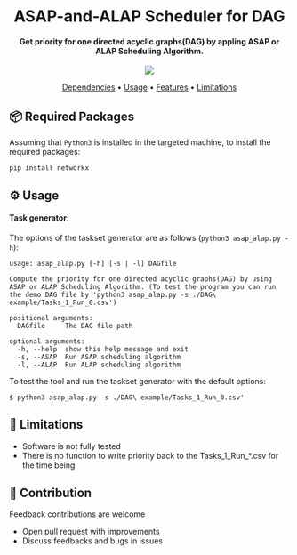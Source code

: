 <h1 align="center">
  ASAP-and-ALAP Scheduler for DAG
</h1>
<h4 align="center">Get priority for one directed acyclic graphs(DAG) by appling ASAP or ALAP Scheduling Algorithm.</h4>
<p align="center">
  </a>
    <img src="https://img.shields.io/badge/Python-3.7+-brightgreen">

</p>
<p align="center">
  <a href="#-dependencies-and-required-packages">Dependencies</a> •
  <a href="#%EF%B8%8F-usage">Usage</a> •
  <a href="#-features">Features</a> •
  <a href="#-limitations">Limitations</a>
</p>

## 📦 Required Packages

Assuming that `Python3` is installed in the targeted machine, to install the required packages:

```
pip install networkx
```

## ⚙️ Usage

#### Task generator:

The options of the taskset generator are as follows (`python3 asap_alap.py -h`):

```
usage: asap_alap.py [-h] [-s | -l] DAGfile

Compute the priority for one directed acyclic graphs(DAG) by using ASAP or ALAP Scheduling Algorithm. (To test the program you can run the demo DAG file by 'python3 asap_alap.py -s ./DAG\
example/Tasks_1_Run_0.csv')

positional arguments:
  DAGfile     The DAG file path

optional arguments:
  -h, --help  show this help message and exit
  -s, --ASAP  Run ASAP scheduling algorithm
  -l, --ALAP  Run ALAP scheduling algorithm
```

To test the tool and run the taskset generator with the default options:

```
$ python3 asap_alap.py -s ./DAG\ example/Tasks_1_Run_0.csv'
```

## 🚧 Limitations

- Software is not fully tested
- There is no function to write priority back to the Tasks_1_Run_*.csv for the time being

## 🌱 Contribution

Feedback contributions are welcome

- Open pull request with improvements
- Discuss feedbacks and bugs in issues
